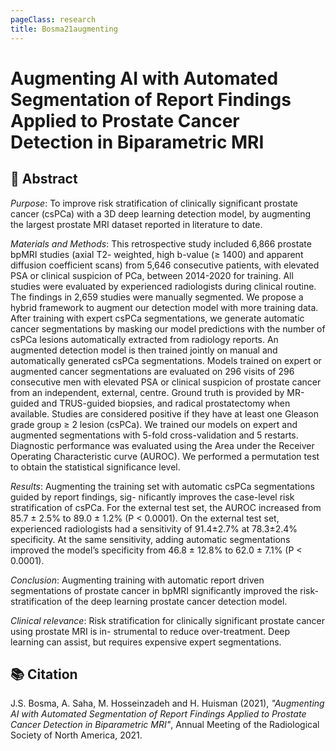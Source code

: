 ```yaml
---
pageClass: research
title: Bosma21augmenting
---
```

# Augmenting AI with Automated Segmentation of Report Findings Applied to Prostate Cancer Detection in Biparametric MRI
## 📖 Abstract
*Purpose*: To improve risk stratification of clinically significant prostate cancer (csPCa) with a 3D deep learning detection model, by augmenting the largest prostate MRI dataset reported in literature to date. 

*Materials and Methods*: This retrospective study included 6,866 prostate bpMRI studies (axial T2- weighted, high b-value (≥ 1400) and apparent diffusion coefficient scans) from 5,646 consecutive patients, with elevated PSA or clinical suspicion of PCa, between 2014-2020 for training. All studies were evaluated by experienced radiologists during clinical routine. The findings in 2,659 studies were manually segmented. We propose a hybrid framework to augment our detection model with more training data. After training with expert csPCa segmentations, we generate automatic cancer segmentations by masking our model predictions with the number of csPCa lesions automatically extracted from radiology reports. An augmented detection model is then trained jointly on manual and automatically generated csPCa segmentations. Models trained on expert or augmented cancer segmentations are evaluated on 296 visits of 296 consecutive men with elevated PSA or clinical suspicion of prostate cancer from an independent, external, centre. Ground truth is provided by MR-guided and TRUS-guided biopsies, and radical prostatectomy when available. Studies are considered positive if they have at least one Gleason grade group ≥ 2 lesion (csPCa). We trained our models on expert and augmented segmentations with 5-fold cross-validation and 5 restarts. Diagnostic performance was evaluated using the Area under the Receiver Operating Characteristic curve (AUROC). We performed a permutation test to obtain the statistical significance level. 

*Results*: Augmenting the training set with automatic csPCa segmentations guided by report findings, sig- nificantly improves the case-level risk stratification of csPCa. For the external test set, the AUROC increased from 85.7 ± 2.5% to 89.0 ± 1.2% (P < 0.0001). On the external test set, experienced radiologists had a sensitivity of 91.4±2.7% at 78.3±2.4% specificity. At the same sensitivity, adding automatic segmentations improved the model’s specificity from 46.8 ± 12.8% to 62.0 ± 7.1% (P < 0.0001). 

*Conclusion*: Augmenting training with automatic report driven segmentations of prostate cancer in bpMRI significantly improved the risk-stratification of the deep learning prostate cancer detection model. 

*Clinical relevance*: Risk stratification for clinically significant prostate cancer using prostate MRI is in- strumental to reduce over-treatment. Deep learning can assist, but requires expensive expert segmentations.

## 📚 Citation
J.S. Bosma, A. Saha, M. Hosseinzadeh and H. Huisman (2021), _"Augmenting AI with Automated Segmentation of Report Findings Applied to Prostate Cancer Detection in Biparametric MRI"_, Annual Meeting of the Radiological Society of North America, 2021.
